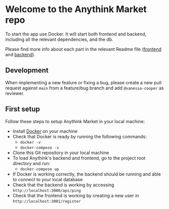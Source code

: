 # Welcome to the Anythink Market repo

To start the app use Docker. It will start both frontend and backend, including all the relevant dependencies, and the db.

Please find more info about each part in the relevant Readme file ([frontend](frontend/readme.md) and [backend](backend/README.md)).

## Development

When implementing a new feature or fixing a bug, please create a new pull request against `main` from a feature/bug branch and add `@vanessa-cooper` as reviewer.

## First setup

Follow these steps to setup Anythink Market in your local machine:
- Install [Docker](https://docs.docker.com/get-docker/) on your machine
- Check that Docker is ready by running the following commands:
  - `docker -v`
  - `docker-compose -v`
- Clone this Git repository in your local machine
- To load Anythink's backend and frontend, go to the project root directory and run:
  - `docker-compose up`
- If Docker is working correctly, the backend should be running and able to connect to your local database
- Check that the backend is working by accessing `http://localhost:3000/api/ping`
- Check that the frontend is working by creating a new user in `http://localhost:3001/register`
